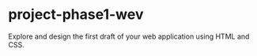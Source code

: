 # project-phase1-wev
Explore and design the first draft of your web application using HTML and CSS.
